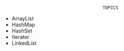                                           TOPICS
- ArrayList
- HashMap
- HashSet
- Iterator
- LinkedList
